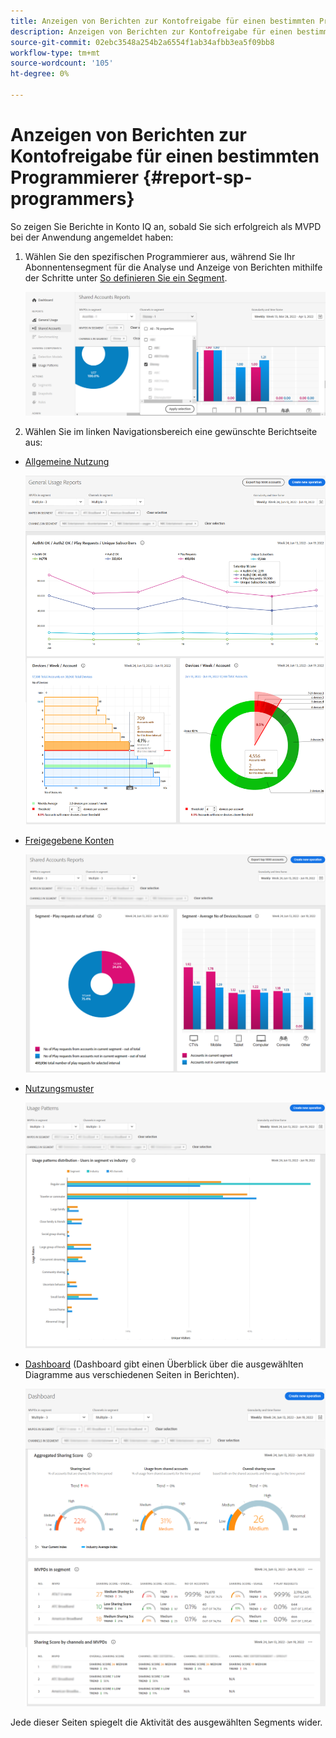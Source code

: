 ```yaml
---
title: Anzeigen von Berichten zur Kontofreigabe für einen bestimmten Programmierer
description: Anzeigen von Berichten zur Kontofreigabe für einen bestimmten Programmierer
source-git-commit: 02ebc3548a254b2a6554f1ab34afbb3ea5f09bb8
workflow-type: tm+mt
source-wordcount: '105'
ht-degree: 0%

---
```


# Anzeigen von Berichten zur Kontofreigabe für einen bestimmten Programmierer {#report-sp-programmers}

So zeigen Sie Berichte in Konto IQ an, sobald Sie sich erfolgreich als MVPD bei der Anwendung angemeldet haben:

1. Wählen Sie den spezifischen Programmierer aus, während Sie Ihr Abonnentensegment für die Analyse und Anzeige von Berichten mithilfe der Schritte unter [So definieren Sie ein Segment](/help/AccountIQ/howto-select-segment-timeframe.md).

   ![Kanäle auswählen](assets/programmer-selection.png)


1. Wählen Sie im linken Navigationsbereich eine gewünschte Berichtseite aus:

* [Allgemeine Nutzung](/help/AccountIQ/general-usage-reports.md)

  ![](assets/specific-mvpd-gen-usage.png)
* [Freigegebene Konten](/help/AccountIQ/shared-acc-reports.md)

  ![](assets/specific-mvpd-shared-acc.png)
* [Nutzungsmuster](/help/AccountIQ/usage-patterns.md)

  ![](assets/specific-mvpd-usage-pattern.png)

* [Dashboard](/help/AccountIQ/dashboard.md) (Dashboard gibt einen Überblick über die ausgewählten Diagramme aus verschiedenen Seiten in Berichten).

  ![](assets/specific-mvpd-dashboard.png)

Jede dieser Seiten spiegelt die Aktivität des ausgewählten Segments wider.
